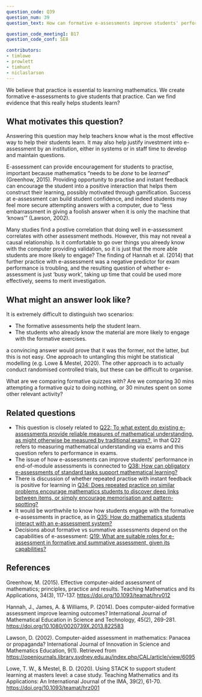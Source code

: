 ```yaml
---
question_code: Q39 
question_num: 39 
question_text: How can formative e-assessments improve students' performance in end-of-module assessments? 

question_code_meeting1: B17 
question_code_conf: SE8 

contributors: 
- timlowe
- prowlett
- timhunt
- niclaslarson
---
```


We believe that practice is essential to learning mathematics. We create formative e-assessments to give students that practice. Can we find evidence that this really helps students learn?


## What motivates this question?

Answering this question may help teachers know what is the most effective way to help their students learn. It may also help justify investment into e-assessment by an institution, either in systems or in staff time to develop and maintain questions.

E-assessment can provide encouragement for students to practise, important because mathematics “needs to be *done* to be *learned*” (Greenhow, 2015). Providing opportunity to practise and instant feedback can encourage the student into a positive interaction that helps them construct their learning, possibly motivated through gamification. Success at e-assessment can build student confidence, and indeed students may feel more secure attempting answers with a computer, due to “less embarrassment in giving a foolish answer when it is only the machine that ‘knows’” (Lawson, 2002). 

Many studies find a postive correlation that doing well in e-assessment correlates with other assessment methods. However, this may not reveal a causal relationship. Is it comfortable to go over things you alreedy know with the computer providing validation, so it is just that the more able students are more likely to engage? The finding of Hannah et al. (2014) that further practice with e-assessment was a negative predictor for exam performance is troubling, and the resulting question of whether e-assessment is just ‘busy work’, taking up time that could be used more effectively, seems to merit investigation.

## What might an answer look like?

It is extremely difficult to distinguish two scenarios:

- The formative assessments help the student learn.
- The students who already know the material are more likely to engage with the formative exercises.

a convincing answer would prove that it was the former, not the latter, but this is not easy. One approach to untangling this might be statistical modelling (e.g. Lowe & Mestel, 2020). The other approach is to actually conduct randomised controlled trials, but these can be difficult to organise.

What are we comparing formative quizzes with? Are we comparing 30 mins attempting a formative quiz to doing nothing, or 30 minutes spent on some other relevant activity?


## Related questions

* This question is closely related to [Q22: To what extent do existing e-assessments provide reliable measures of mathematical understanding, as might otherwise be measured by traditional exams?](Q22), in that Q22 refers to measuring mathematical understanding via exams and this question refers to performance in exams.
* The issue of how e-assessments can improve students’ performance in end-of-module assessments is connected to [Q38: How can obligatory e-assessments of standard tasks support mathematical learning?](Q38)
* There is discussion of whether repeated practise with instant feedback is positive for learning in [Q34: Does repeated practice on similar problems encourage mathematics students to discover deep links between items, or simply encourage memorisation and pattern-spotting?](Q34)
* It would be worthwhile to know how students engage with the formative e-assessments in practice, as in [Q35: How do mathematics students interact with an e-assessment system?](Q35)
* Decisions about formative vs summative assessments depend on the capabilities of e-assessment: [Q19: What are suitable roles for e-assessment in formative and summative assessment, given its capabilities?](Q19)

## References

Greenhow, M. (2015). Effective computer-aided assessment of mathematics; principles, practice and results. Teaching Mathematics and its Applications, 34(3), 117-137. https://doi.org/10.1093/teamat/hrv012

Hannah, J., James, A. & Williams, P. (2014). Does computer-aided formative assessment improve learning outcomes? International Journal of Mathematical Education in Science and Technology, 45(2), 269-281. https://doi.org/10.1080/0020739X.2013.822583

Lawson, D. (2002). Computer-aided assessment in mathematics: Panacea or propaganda? International Journal of Innovation in Science and Mathematics Education, 9(1). Retrieved from https://openjournals.library.sydney.edu.au/index.php/CAL/article/view/6095

Lowe, T. W., & Mestel, B. D. (2020). Using STACK to support student learning at masters level: a case study. Teaching Mathematics and its Applications: An International Journal of the IMA, 39(2), 61-70. https://doi.org/10.1093/teamat/hrz001
